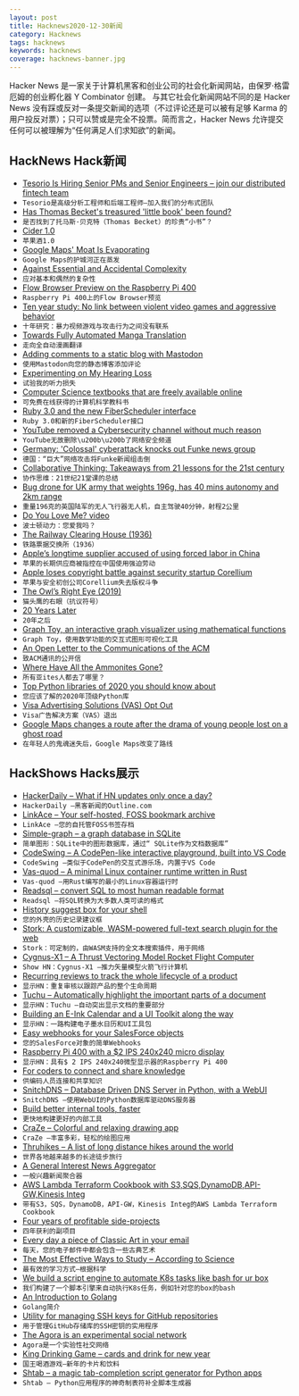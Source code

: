 ```yaml
---
layout: post
title: Hacknews2020-12-30新闻
category: Hacknews
tags: hacknews
keywords: hacknews
coverage: hacknews-banner.jpg
---
```


Hacker News 是一家关于计算机黑客和创业公司的社会化新闻网站，由保罗·格雷厄姆的创业孵化器 Y Combinator 创建。
与其它社会化新闻网站不同的是 Hacker News 没有踩或反对一条提交新闻的选项（不过评论还是可以被有足够 Karma 的用户投反对票）；只可以赞或是完全不投票。简而言之，Hacker News 允许提交任何可以被理解为“任何满足人们求知欲”的新闻。

## HackNews Hack新闻


- [Tesorio Is Hiring Senior PMs and Senior Engineers – join our distributed fintech team](https://www.tesorio.com/careers#job-openings)
- `Tesorio是高级分析工程师和后端工程师–加入我们的分布式团队`
- [Has Thomas Becket's treasured 'little book' been found?](https://www.bbc.com/news/stories-55370722)
- `是否找到了托马斯·贝克特（Thomas Becket）的珍贵“小书”？`
- [Cider 1.0](https://metaredux.com/posts/2020/12/28/cider-1-0.html)
- `苹果酒1.0`
- [Google Maps' Moat Is Evaporating](https://joemorrison.substack.com/p/google-maps-moat-is-evaporating)
- `Google Maps的护城河正在蒸发`
- [Against Essential and Accidental Complexity](https://danluu.com/essential-complexity/)
- `应对基本和偶然的复杂性`
- [Flow Browser Preview on the Raspberry Pi 400](https://www.ekioh.com/blog/flow-raspberry-pi/)
- `Raspberry Pi 400上的Flow Browser预览`
- [Ten year study: No link between violent video games and aggressive behavior](https://gamesage.net/blogs/news/ten-year-long-study-confirms-no-link-between-playing-violent-video-games-as-early-as-ten-years-old-and-aggressive-behavior-later-in-life)
- `十年研究：暴力视频游戏与攻击行为之间没有联系`
- [Towards Fully Automated Manga Translation](https://arxiv.org/abs/2012.14271)
- `走向全自动漫画翻译`
- [Adding comments to a static blog with Mastodon](https://carlschwan.eu/2020/12/29/adding-comments-to-your-static-blog-with-mastodon/)
- `使用Mastodon向您的静态博客添加评论`
- [Experimenting on My Hearing Loss](https://0x90.psaux.io/2020/12/19/Experimenting-On-My-Hearing-Loss/)
- `试验我的听力损失`
- [Computer Science textbooks that are freely available online](https://csgordon.github.io/books.html)
- `可免费在线获得的计算机科学教科书`
- [Ruby 3.0 and the new FiberScheduler interface](http://www.wjwh.eu/posts/2020-12-28-ruby-fiber-scheduler-c-extension.html)
- `Ruby 3.0和新的FiberScheduler接口`
- [YouTube removed a Cybersecurity channel without much reason](https://www.linkedin.com/posts/mohammedadam24_cybersecurity-infosec-penetrationtesting-activity-6749595324978987008-UFbn)
- `YouTube无故删除\u200b\u200b了网络安全频道`
- [Germany: 'Colossal' cyberattack knocks out Funke news group](https://www.dw.com/en/germany-colossal-cyberattack-knocks-out-funke-news-group/a-56087804)
- `德国：“巨大”网络攻击将Funke新闻组击倒`
- [Collaborative Thinking: Takeaways from 21 lessons for the 21st century](https://blog.jzhao.xyz/posts/collaborative-thinking/)
- `协作思维：21世纪21堂课的总结`
- [Bug drone for UK army that weights 196g, has 40 mins autonomy and 2km range](https://www.baesystems.com/en/collaborating-with-uavtek-to-develop-nano-bug-drone)
- `重量196克的英国陆军的无人飞行器无人机，自主驾驶40分钟，射程2公里`
- [Do You Love Me? video](https://www.youtube.com/watch?v=fn3KWM1kuAw)
- `波士顿动力：您爱我吗？`
- [The Railway Clearing House (1936)](https://www.railwaywondersoftheworld.com/clearing-house.html)
- `铁路票据交换所（1936）`
- [Apple’s longtime supplier accused of using forced labor in China](https://www.washingtonpost.com/technology/2020/12/29/lens-technology-apple-uighur/)
- `苹果的长期供应商被指控在中国使用强迫劳动`
- [Apple loses copyright battle against security startup Corellium](https://www.washingtonpost.com/technology/2020/12/29/apple-corellium-lawsuit/)
- `苹果与安全初创公司Corellium失去版权斗争`
- [The Owl’s Right Eye (2019)](https://unintendedconsequenc.es/the-owls-right-eye/)
- `猫头鹰的右眼（抗议符号）`
- [20 Years Later](https://www.math.columbia.edu/~woit/wordpress/?p=12069)
- `20年之后`
- [Graph Toy, an interactive graph visualizer using mathematical functions](http://memorystomp.com/graphtoy/)
- `Graph Toy，使用数学功能的交互式图形可视化工具`
- [An Open Letter to the Communications of the ACM](https://docs.google.com/document/d/1-KM6yc416Gh1wue92DHReoyZqheIaIM23fkz0KwOpkw/)
- `致ACM通讯的公开信`
- [Where Have All the Ammonites Gone?](https://www.hakaimagazine.com/news/where-have-all-the-ammonites-gone/)
- `所有亚ites人都去了哪里？`
- [Top Python libraries of 2020 you should know about](https://tryolabs.com/blog/2020/12/21/top-10-python-libraries-of-2020/)
- `您应该了解的2020年顶级Python库`
- [Visa Advertising Solutions (VAS) Opt Out](https://marketingreportoptout.visa.com/OPTOUT/request.do)
- `Visa广告解决方案（VAS）退出`
- [Google Maps changes a route after the drama of young people lost on a ghost road](https://tekdeeps.com/google-maps-changes-a-route-after-the-drama-of-young-people-lost-on-a-ghost-road/)
- `在年轻人的鬼魂迷失后，Google Maps改变了路线`


## HackShows Hacks展示

- [ HackerDaily – What if HN updates only once a day?](https://hackerdaily.io)
- `HackerDaily –黑客新闻的Outline.com`
- [ LinkAce – Your self-hosted, FOSS bookmark archive](https://www.linkace.org/)
- `LinkAce –您的自托管FOSS书签存档`
- [ Simple-graph – a graph database in SQLite](https://github.com/dpapathanasiou/simple-graph)
- `简单图形：SQLite中的图形数据库，通过“ SQLite作为文档数据库”`
- [ CodeSwing – A CodePen-like interactive playground, built into VS Code](https://github.com/codespaces-contrib/codeswing)
- `CodeSwing –类似于CodePen的交互式游乐场，内置于VS Code`
- [ Vas-quod – A minimal Linux container runtime written in Rust](https://github.com/flouthoc/vas-quod)
- `Vas-quod –用Rust编写的最小的Linux容器运行时`
- [ Readsql – convert SQL to most human readable format](https://github.com/AzisK/readsql)
- `Readsql –将SQL转换为大多数人类可读的格式`
- [ History suggest box for your shell](https://github.com/adder46/hstr-rs)
- `您的外壳的历史记录建议框`
- [ Stork: A customizable, WASM-powered full-text search plugin for the web](https://stork-search.net)
- `Stork：可定制的，由WASM支持的全文本搜索插件，用于网络`
- [ Cygnus-X1 – A Thrust Vectoring Model Rocket Flight Computer](https://github.com/polishdude20/CygnusX1)
- `Show HN：Cygnus-X1 –推力矢量模型火箭飞行计算机`
- [ Recurring reviews to track the whole lifecycle of a product](https://www.buyforlife.com/blog/4kpaLtbnG6MkseMj44niVV/recurring-reviews-to-track-the-whole-lifecycle-of-a-product)
- `显示HN：重复审核以跟踪产品的整个生命周期`
- [ Tuchu – Automatically highlight the important parts of a document](https://tuchu.app/)
- `显示HN：Tuchu –自动突出显示文档的重要部分`
- [ Building an E-Ink Calendar and a UI Toolkit along the way](https://rahulrav.com/blog/e_ink_dashboard.html)
- `显示HN：一路构建电子墨水日历和UI工具包`
- [ Easy webhooks for your SalesForce objects](https://github.com/internalfx/internalfx-salesforce-webhook-server)
- `您的SalesForce对象的简单Webhooks`
- [ Raspberry Pi 400 with a $2 IPS 240x240 micro display](https://github.com/igbit/micro-displays/blob/main/README.md)
- `显示HN：具有$ 2 IPS 240x240微型显示器的Raspberry Pi 400`
- [ For coders to connect and share knowledge](https://app.showwcase.com)
- `供编码人员连接和共享知识`
- [ SnitchDNS – Database Driven DNS Server in Python, with a WebUI](https://github.com/ctxis/SnitchDNS)
- `SnitchDNS –使用WebUI的Python数据库驱动DNS服务器`
- [ Build better internal tools, faster](https://www.officexlr.com)
- `更快地构建更好的内部工具`
- [ CraZe – Colorful and relaxing drawing app](https://craze.app)
- `CraZe –丰富多彩，轻松的绘图应用`
- [ Thruhikes – A list of long distance hikes around the world](https://thruhikes.net/)
- `世界各地越来越多的长途徒步旅行`
- [ A General Interest News Aggregator](https://betterthenews.com)
- `一般兴趣新闻聚合器`
- [ AWS Lambda Terraform Cookbook with S3,SQS,DynamoDB,API-GW,Kinesis Integ](https://github.com/nsriram/lambda-the-terraform-way)
- `带有S3，SQS，DynamoDB，API-GW，Kinesis Integ的AWS Lambda Terraform Cookbook`
- [ Four years of profitable side-projects](https://www.coryzue.com/open/)
- `四年获利的副项目`
- [ Every day a piece of Classic Art in your email](https://dailyclassicart.substack.com/)
- `每天，您的电子邮件中都会包含一些古典艺术`
- [ The Most Effective Ways to Study – According to Science](http://studyhealthy.org/the-most-effective-ways-to-study-according-to-science/admin/)
- `最有效的学习方式–根据科学`
- [ We build a script engine to automate K8s tasks like bash for ur box](https://github.com/geertvos/automator)
- `我们构建了一个脚本引擎来自动执行K8s任务，例如针对您的box的bash`
- [ An Introduction to Golang](https://gabrieltanner.org/blog/an-introduction-to-golang)
- `Golang简介`
- [ Utility for managing SSH keys for GitHub repositories](https://github.com/Kattjakt/github-ssh-manager)
- `用于管理GitHub存储库的SSH密钥的实用程序`
- [ The Agora is an experimental social network](http://anagora.org/node/agora)
- `Agora是一个实验性社交网络`
- [ King Drinking Game – cards and drink for new year](https://kingsdrinkinggame.online/game)
- `国王喝酒游戏–新年的卡片和饮料`
- [ Shtab – a magic tab-completion script generator for Python apps](https://dvc.org/blog/shtab-completion-release)
- `Shtab – Python应用程序的神奇制表符补全脚本生成器`

